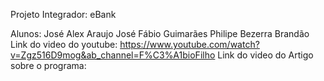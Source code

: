 Projeto Integrador: eBank

Alunos:
    José Alex Araujo
    José Fábio Guimarães
    Philipe Bezerra Brandão
Link do video do youtube: https://www.youtube.com/watch?v=Zgz516D9mog&ab_channel=F%C3%A1bioFilho
Link do video do Artigo sobre o programa: 
 
